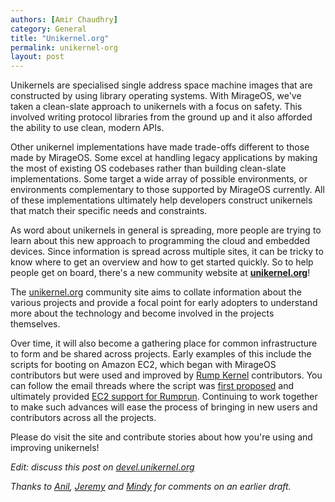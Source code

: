 ```yaml
---
authors: [Amir Chaudhry]
category: General
title: "Unikernel.org"
permalink: unikernel-org
layout: post
---
```


Unikernels are specialised single address space machine images that are
constructed by using library operating systems. With MirageOS, we've taken a
clean-slate approach to unikernels with a focus on safety. This involved
writing protocol libraries from the ground up and it also afforded the ability
to use clean, modern APIs.

Other unikernel implementations have made trade-offs different to those made
by MirageOS. Some excel at handling legacy applications by making the most of
existing OS codebases rather than building clean-slate implementations. Some
target a wide array of possible environments, or environments complementary to
those supported by MirageOS currently.
All of these implementations ultimately help developers construct unikernels
that match their specific needs and constraints.

As word about unikernels in general is spreading, more people are trying to
learn about this new approach to programming the cloud and embedded devices.
Since information is spread across multiple sites, it can be tricky to know
where to get an overview and how to get started quickly. So to help people get
on board, there's a new community website at **[unikernel.org][]**!

The [unikernel.org][] community site aims to collate information about the
various projects and provide a focal point for early adopters to understand
more about the technology and become involved in the projects themselves.

Over time, it will also become a gathering place for common infrastructure to
form and be shared across projects.  Early examples of this include the
scripts for booting on Amazon EC2, which began with MirageOS contributors but
were used and improved by [Rump Kernel][] contributors.  You can follow the
email threads where the script was [first proposed][ec2-script] and ultimately
provided [EC2 support for Rumprun][ec2-rumprun]. Continuing to work together
to make such advances will ease the process of bringing in new users and
contributors across all the projects.

Please do visit the site and contribute stories about how you're using and
improving unikernels!

*Edit: discuss this post on [devel.unikernel.org][discuss]*

[discuss]: https://devel.unikernel.org/t/why-we-need-unikernel-org/18/1

*Thanks to [Anil][], [Jeremy][] and [Mindy][] for
comments on an earlier draft.*

[unikernel.org]: http://unikernel.org
[Rump Kernel]: http://rumpkernel.org
[ec2-script]: https://www.freelists.org/post/rumpkernel-users/EC2-launch-script-feedback-valued
[ec2-rumprun]: https://www.freelists.org/post/rumpkernel-users/Amazon-EC2-support-now-in-Rumprun

[Jeremy]: https://github.com/yallop
[Mindy]: http://somerandomidiot.com
[Anil]: http://anil.recoil.org
